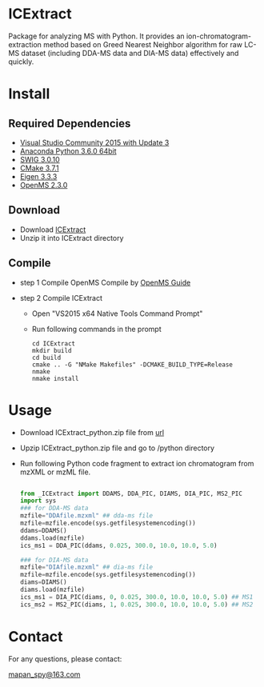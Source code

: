 # ICExtract
Package for analyzing MS with Python. It provides an  ion-chromatogram-extraction method based on  Greed Nearest Neighbor algorithm  for raw LC-MS dataset (including DDA-MS data and DIA-MS data) effectively and quickly.

# Install

## Required Dependencies

* [Visual Studio Community 2015 with Update 3](http://download.microsoft.com/download/b/e/d/bedddfc4-55f4-4748-90a8-ffe38a40e89f/vs2015.3.com_enu.iso)
* [Anaconda Python 3.6.0 64bit](https://repo.continuum.io/archive/Anaconda3-4.3.1-Windows-x86_64.exe)
* [SWIG 3.0.10](https://sourceforge.net/projects/swig/files/swigwin/swigwin-3.0.10/)
* [CMake 3.7.1](https://cmake.org/files/v3.7/cmake-3.7.1-win64-x64.msi)
* [Eigen 3.3.3](http://bitbucket.org/eigen/eigen/get/3.3.3.zip) 
* [OpenMS 2.3.0](https://github.com/OpenMS)
	
## Download

* Download [ICExtract](https://github.com/mapancsu/ICExtract/archive/master.zip)
* Unzip it into ICExtract directory

## Compile
* step 1 Compile OpenMS
		Compile  by [OpenMS  Guide](https://github.com/OpenMS/OpenMS/wiki/Building-OpenMS)
* step 2 Compile ICExtract

	* Open "VS2015 x64 Native Tools Command Prompt" 
	* Run following commands in the prompt

		```shell
		cd ICExtract
		mkdir build
		cd build
		cmake .. -G "NMake Makefiles" -DCMAKE_BUILD_TYPE=Release
		nmake
		nmake install
		```

# Usage

* Download ICExtract_python.zip file from [url]([https://github.com/mapancsu/ICExtract/releases/tag/ICExtract)
* Upzip ICExtract_python.zip file and go to /python directory
* Run following Python code fragment to extract ion chromatogram from mzXML or mzML file.

	```python

	from _ICExtract import DDAMS, DDA_PIC, DIAMS, DIA_PIC, MS2_PIC
	import sys
	### for DDA-MS data
	mzfile="DDAfile.mzxml" ## dda-ms file
	mzfile=mzfile.encode(sys.getfilesystemencoding())
	ddams=DDAMS()
	ddams.load(mzfile)
	ics_ms1 = DDA_PIC(ddams, 0.025, 300.0, 10.0, 10.0, 5.0)
	
	### for DIA-MS data
	mzfile="DIAfile.mzxml" ## dia-ms file
	mzfile=mzfile.encode(sys.getfilesystemencoding())
	diams=DIAMS()
	diams.load(mzfile)
	ics_ms1 = DIA_PIC(diams, 0, 0.025, 300.0, 10.0, 10.0, 5.0) ## MS1
	ics_ms2 = MS2_PIC(diams, 1, 0.025, 300.0, 10.0, 10.0, 5.0) ## MS2 
	```

# Contact

For any questions, please contact:

[mapan_spy@163.com](mailto:mapan_spy@163.com)
